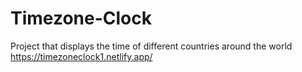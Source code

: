 # Timezone-Clock
Project that displays the time of different countries around the world
https://timezoneclock1.netlify.app/
